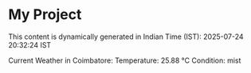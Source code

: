 # My Project

This content is dynamically generated in Indian Time (IST): 2025-07-24 20:32:24 IST


Current Weather in Coimbatore:
Temperature: 25.88 °C
Condition: mist
